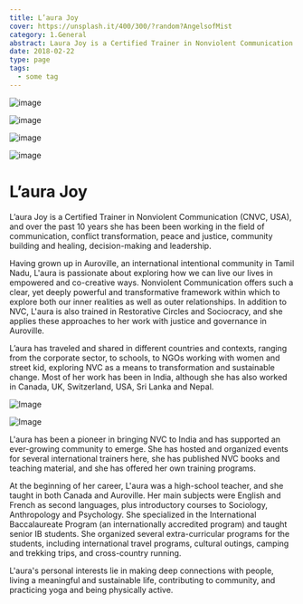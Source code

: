 ```yaml
---
title: L’aura Joy
cover: https://unsplash.it/400/300/?random?AngelsofMist
category: 1.General
abstract: Laura Joy is a Certified Trainer in Nonviolent Communication (CNVC, USA), and over the past 10 years she has been been working in the field of communication, conflict transformation, peace and justice, community building and healing, decision-making and leadership.
date: 2018-02-22
type: page
tags:
  - some tag
---
```


![image](/content-assets/laura-joy/laura4_900X600.jpeg)

![image](/content-assets/laura-joy/laura2_900X600.jpeg)

![image](/content-assets/laura-joy/laura3_900X600.jpeg)

![image](/content-assets/laura-joy/laura1_281X350.jpg)

# L’aura Joy

L’aura Joy is a Certified Trainer in Nonviolent Communication (CNVC, USA), and over the past 10 years she has been been working in the field of communication, conflict transformation, peace and justice, community building and healing, decision-making and leadership.

Having grown up in Auroville, an international intentional community in Tamil Nadu, L'aura is passionate about exploring how we can live our lives in empowered and co-creative ways. Nonviolent Communication offers such a clear, yet deeply powerful and transformative framework within which to explore both our inner realities as well as outer relationships. In addition to NVC, L'aura is also trained in Restorative Circles and Sociocracy, and she applies these approaches to her work with justice and governance in Auroville.

L’aura has traveled and shared in different countries and contexts, ranging from the corporate sector, to schools, to NGOs working with women and street kid, exploring NVC as a means to transformation and sustainable change. Most of her work has been in India, although she has also worked in Canada, UK, Switzerland, USA, Sri Lanka and Nepal.

![Image](/content-assets/laura-joy/nvcX1_600X450.jpg)

![Image](/content-assets/laura-joy/nvcX8_600X818.jpg)

L'aura has been a pioneer in bringing NVC to India and has supported an ever-growing community to emerge. She has hosted and organized events for several international trainers here, she has published NVC books and teaching material, and she has offered her own training programs.

At the beginning of her career, L'aura was a high-school teacher, and she taught in both Canada and Auroville. Her main subjects were English and French as second languages, plus introductory courses to Sociology, Anthropology and Psychology. She specialized in the International Baccalaureate Program (an internationally accredited program) and taught senior IB students. She organized several extra-curricular programs for the students, including international travel programs, cultural outings, camping and trekking trips, and cross-country running.

L'aura's personal interests lie in making deep connections with people, living a meaningful and sustainable life, contributing to community, and practicing yoga and being physically active.

